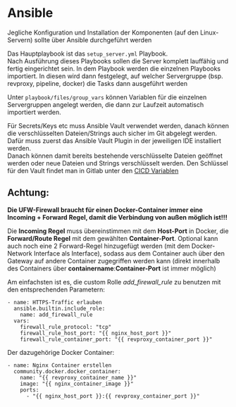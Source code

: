 # Ansible

Jegliche Konfiguration und Installation der Komponenten (auf den Linux-Servern) sollte über Ansible durchgeführt werden

Das Hauptplaybook ist das ```setup_server.yml``` Playbook. <br>
Nach Ausführung dieses Playbooks sollen die Server komplett lauffähig und fertig eingerichtet sein.
In dem Playbook werden die einzelnen Playbooks importiert. In diesen wird dann festgelegt, auf welcher Servergruppe (bsp. revproxy, pipeline, docker) die Tasks dann ausgeführt werden

Unter ```playbook/files/group_vars``` können Variablen für die einzelnen Servergruppen angelegt werden, die dann zur Laufzeit automatisch importiert werden.

Für Secrets/Keys etc muss Ansible Vault verwendet werden, danach können die verschlüsselten Dateien/Strings auch sicher im Git abgelegt werden.
Dafür muss zuerst das Ansible Vault Plugin in der jeweiligen IDE installiert werden. <br>
Danach können damit bereits bestehende verschlüsselte Dateien geöffnet werden oder neue Dateien und Strings verschlüsselt werden.
Den Schlüssel für den Vault findet man in Gitlab unter den [CICD Variablen](https://gitlab.lrz.de/secsys2425/infrastruktur/ansible/-/settings/ci_cd)

## Achtung:
**Die UFW-Firewall braucht für einen Docker-Container immer eine Incoming + Forward Regel, damit die Verbindung von außen möglich ist!!!**

Die **Incoming Regel** muss übereinstimmen mit dem **Host-Port** in Docker, die **Forward/Route Regel** mit dem gewählten **Container-Port**.
Optional kann auch noch eine 2 Forward-Regel hinzugefügt werden (mit dem Docker-Network Interface als Interface), sodass aus dem Container auch über den Gateway auf andere Container zugegriffen werden kann (direkt innerhalb des Containers über **containername**:**Container-Port** ist immer möglich)

Am einfachsten ist es, die custom Rolle *add_firewall_rule* zu benutzen mit den entsprechenden Parametern:
```
- name: HTTPS-Traffic erlauben
  ansible.builtin.include_role:
    name: add_firewall_rule
  vars:
    firewall_rule_protocol: "tcp"
    firewall_rule_host_port: "{{ nginx_host_port }}"
    firewall_rule_container_port: "{{ revproxy_container_port }}"
```
Der dazugehörige Docker Container:
```
- name: Nginx Container erstellen
  community.docker.docker_container:
    name: "{{ revproxy_container_name }}"
    image: "{{ nginx_container_image }}"
    ports:
      - "{{ nginx_host_port }}:{{ revproxy_container_port }}"
```